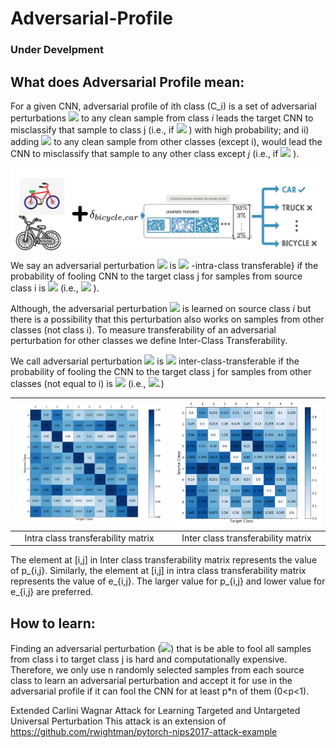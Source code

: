 # Adversarial-Profile
### Under Develpment



## What does Adversarial Profile mean:


For a given CNN, adversarial profile of ith class (C_i) is a set of adversarial perturbations <img src="https://render.githubusercontent.com/render/math?math=\{\delta_{i,1},\cdots, \delta_{i,i-1},  \delta_{i,i%2B1},\cdots, \delta_{i,c} \}"> to any clean sample from class $i$ leads the target CNN to misclassify that sample to class j (i.e., if <img src="https://render.githubusercontent.com/render/math?math=x\in c_i , \:\:\: \mathrm{argmax}\:\:F(x+\delta_{i,j})=j"> ) with high probability; and ii) adding <img src="https://render.githubusercontent.com/render/math?math=\delta_{i,j}"> to any clean sample from other classes (except i), would lead the CNN to  misclassify that sample to any other class except $j$ (i.e., if <img src="https://render.githubusercontent.com/render/math?math=x\notin c_i , \:\:\: \mathrm{argmax} \:\:F(x+\delta_{i,j})\neq j"> ). 

<img src="figs/example.png" width=500 align=center> 


We say an adversarial perturbation <img src="https://render.githubusercontent.com/render/math?math=\delta_{i,j}">  is <img src="https://render.githubusercontent.com/render/math?math=p_{i,j}"> -intra-class transferable} if the probability of fooling CNN to the target class j for samples from source class i is <img src="https://render.githubusercontent.com/render/math?math=p_{i,j}">  (i.e., <img src="https://render.githubusercontent.com/render/math?math=Prob(\mathrm{argmax}\:\: F(x+\delta_{i,j})==j|x\in C_i)=p_{i,j}"> ).

Although, the adversarial perturbation <img src="https://render.githubusercontent.com/render/math?math=\delta_{i,j}">  is learned on source class $i$ but there is a possibility that this perturbation also works on samples from other classes (not class i). To measure transferability of an adversarial perturbation for other classes we define  Inter-Class Transferability. 


We call adversarial perturbation <img src="https://render.githubusercontent.com/render/math?math=\delta_{i,j}">  is <img src="https://render.githubusercontent.com/render/math?math=e_{i,j}"> inter-class-transferable if the probability of fooling the  CNN to the target class j for samples from other classes (not equal to i) is <img src="https://render.githubusercontent.com/render/math?math=e_{i,j}">  (i.e., <img src="https://render.githubusercontent.com/render/math?math=Prob(\mathrm{argmax}\:\: F(x+\delta_{i,j})==j|x\notin C_i)=e_{i,j}">.)

| <img src="figs/MNIST_InDist_Transferability.png" width=300> | <img src="figs/MNIST_OutDist_Transferability.png" width=300>
|:--:|:--:| 
| Intra class transferability matrix  |Inter class transferability matrix |

The element at [i,j]  in Inter class transferability matrix represents the value of p_{i,j}. Similarly,  the element at [i,j]  in intra class transferability matrix  represents the value of e_{i,j}. The larger value for p_{i,j}  and lower value for e_{i,j} are preferred.

## How to learn:
Finding an adversarial perturbation  (<img src="https://render.githubusercontent.com/render/math?math=\delta_{i,j}">) that is be able to fool all samples from class i to target class j is hard and computationally expensive. Therefore,  we only use n randomly selected samples from each source class to learn an adversarial perturbation and accept it for use in the adversarial profile if it can fool the CNN for at least p*n of them (0<p<1). 

Extended Carlini Wagnar Attack for Learning Targeted and Untargeted Universal Perturbation
This attack is an extension of https://github.com/rwightman/pytorch-nips2017-attack-example 




